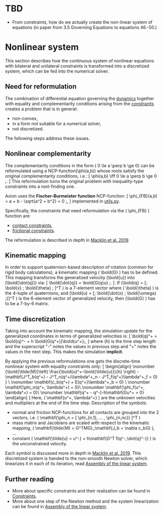 # TBD

- From constraints, how do we actually create the non-linear system of equations (in paper from 3.5 Governing Equations to equations 46.-50.)

# Nonlinear system
This section describes how the continuous system of nonlinear equations with bilateral and unilateral constraints is transformed into a discretized system, which can be fed into the numerical solver.

## Need for reformulation
The combination of differential equation governing the [dynamics](./constraints.md#the-unified-dynamics-equation) together with equality and complementarity conditions arising from the [constraints](./constraints.md#1-the-unified-constraint-formulation) creates a problem that is in general:
- non-convex,
- in a form not suitable for a numerical solver,
- not discretized.

The following steps address these issues.

## Nonlinear complementarity
The complementarity conditions in the form \( 0 \le a \perp b \ge 0\) can be reformulated using a NCP-function\(\phi(a,b)\) whose roots satisfy the original complementarity conditions, i.e.:
\[
    \phi(a,b) \iff 0 \le a \perp b \ge 0 \;.
\]
This reformulation turns the original problem with inequality-type constraints into a root-finding one. 

Axion uses the **Fischer-Burmeister function** NCP-function:
\[
\phi_{FB}(a,b) = a + b - \sqrt{a^2 + b^2} = 0 \;,
\]
implemented in [utils.py](/src/axion/constraints/utils.py).

Specifically, the constraints that need reformulation via the \( \phi_{FB} \) function are:
- [contact constraints](./constraints.md#2-contact-constraints),
- [frictional constraints](./constraints.md#3-friction-constraints).

The reformulation is described in depth in [Macklin et al. 2019](https://arxiv.org/abs/1907.04587v1).

## Kinematic mapping
In order to support quaternion-based description of rotation (common for rigid body calculations), a kinematic mapping \( \bold{G} \) has to be defined. This mapping transforms the generalized velocity \(\bold{u}\) into \(\bold{\dot{q}}\) via:
\[
\bold{\dot{q}} = \bold{G(q)u} \;.
\].
If \(\bold{q} = [\; \bold{x} \; \bold{\theta} \; ]^T \) is a 7-element vector where \( \bold{\theta} \) is the 4-tuple of quaternions, and \(\bold{u} = [\; \bold{\dot{x} \; \bold{\omega} \;}]^T \) is the 6-element vector of generalized velocity, then \(\bold{G} \) has to be a 7-by-6 matrix. 

## Time discretization
Taking into account the kinematic mapping, the simulation update for the generalized coordinates in terms of generalized velocities is:
\[
    \bold{q}^+ = \bold{q}^- + h \bold{G(q^+)}\bold{u^+}\;,
\]
where \(h\) is the time step length and the superscript "-" notes the values in previous step and "+" notes the values in the next step. This makes the simulation **implicit**.

By applying the previous reformulations one gets the discrete-time nonlinear system with equality constraints only:
\[
\begin{align}
    \nonumber
    {\bold{\tilde{M}}\left( \frac{\bold{u}^+-\bold{\tilde{u}}}{h}  \right) - \mathbf{J^T_b(q^+) - J^T_n(q^+)\lambda^+_n - J^T_f(q^+)\lambda^+_f = 0} } \\ 
    \nonumber
    \mathbf{c_b(q^+) + E(q^+)\lambda^+_b = 0} \\
    \nonumber
    \mathbf{\phi_n(q^+, \lambda^+) = 0}\\
    \nonumber
    \mathbf{\phi_f(u^+, \lambda^+) = 0}\\
    \nonumber
    \mathbf{q^+ - q^-}-h\mathbf{Gu^+ = 0}
\end{align}
\]
Here, \( \mathbf{u^+, \lambda^+} \) are the unknown velocities and multipliers at the end of the time step. Description of the symbols:
- normal  and friction NCP-functions for all contacts are grouped into the 2 vectors, i.e. \( \mathbf{\phi_n = [ \phi_{n,1}, ... , \phi_{n,nc}} ]^T \) 
- mass matrix and Jacobians are scaled with respect to the kinematic mapping, \( \mathbf{\tilde{M} = G^TMG},\;\mathbf{J_b = \nabla c_bG} \), ... 
- constant \( \mathbf{\tilde{u} = u^-} + h\mathbf{G^T f(q^-,\dot{q}^-)}  \) is the unconstrained velocity.

Each symbol is discussed more in depth in [Macklin et al. 2019](https://arxiv.org/abs/1907.04587v1). This discretized system is handed to the non-smooth Newton solver, which linearizes it in each of its iteration, read [Assembly of the linear system](./linear-system.md).


## Further reading
- More about specific constraints and their realization can be found in [Constraints](./constraints.md).
- More about one step of the Newton method and the system linearization can be found in [Assembly of the linear system](./linear-system.md).